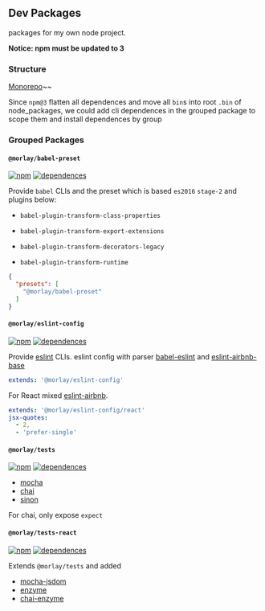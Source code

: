 ## Dev Packages

packages for my own node project.

**Notice: npm must be updated to 3**

### Structure

[Monorepo](https://github.com/babel/babel/blob/master/doc/design/monorepo.md)~~

Since `npm@3` flatten all dependences and move all `bin`s into root `.bin` of node_packages,
we could add cli dependences in the grouped package to scope them and install dependences by group

### Grouped Packages

#### `@morlay/babel-preset`

[![npm][babel-preset-badge]][babel-preset]
[![dependences][babel-preset-deps-badge]][babel-preset-deps]

[babel-preset]: https://www.npmjs.com/package/@morlay/babel-preset
[babel-preset-badge]: https://img.shields.io/npm/v/@morlay/babel-preset.svg

[babel-preset-deps]: https://david-dm.org/morlay/dep-packages?path=packages/babel-preset
[babel-preset-deps-badge]: https://david-dm.org/morlay/dep-packages.svg?path=packages/babel-preset

Provide `babel` CLIs and the preset which is based `es2016` `stage-2` and plugins below:

* `babel-plugin-transform-class-properties`
* `babel-plugin-transform-export-extensions`
* `babel-plugin-transform-decorators-legacy`

* `babel-plugin-transform-runtime`

```json
{
  "presets": [
    "@morlay/babel-preset"
  ]
}
```

#### `@morlay/eslint-config`

[![npm][eslint-config-badge]][eslint-config]
[![dependences][eslint-config-deps-badge]][eslint-config-deps]

[eslint-config]: https://www.npmjs.com/package/@morlay/eslint-config
[eslint-config-badge]: https://img.shields.io/npm/v/@morlay/eslint-config.svg

[eslint-config-deps]: https://david-dm.org/morlay/dep-packages?path=packages/eslint-config
[eslint-config-deps-badge]: https://david-dm.org/morlay/dep-packages.svg?path=packages/eslint-config

Provide [eslint](https://github.com/eslint/eslint) CLIs.
eslint config with parser [babel-eslint](https://github.com/babel/babel-eslint)
and [eslint-airbnb-base](https://github.com/airbnb/javascript)

```yml
extends: '@morlay/eslint-config'
```
For React mixed [eslint-airbnb](https://github.com/airbnb/javascript).

```yml
extends: '@morlay/eslint-config/react'
jsx-quotes:
  - 2,
  - 'prefer-single'
```

#### `@morlay/tests`

[![npm][tests-badge]][tests]
[![dependences][tests-deps-badge]][tests-deps]

[tests]: https://www.npmjs.com/package/@morlay/tests
[tests-badge]: https://img.shields.io/npm/v/@morlay/tests.svg

[tests-deps]: https://david-dm.org/morlay/dep-packages?path=packages/tests
[tests-deps-badge]: https://david-dm.org/morlay/dep-packages.svg?path=packages/tests

* [mocha](https://mochajs.org/)
* [chai](http://chaijs.com/)
* [sinon](http://sinonjs.org/)

For chai, only expose `expect`

#### `@morlay/tests-react`

[![npm][tests-react-badge]][tests-react]
[![dependences][tests-react-deps-badge]][tests-react-deps]

[tests-react]: https://www.npmjs.com/package/@morlay/tests-react
[tests-react-badge]: https://img.shields.io/npm/v/@morlay/tests-react.svg

[tests-react-deps]: https://david-dm.org/morlay/dep-packages?path=packages/tests-react
[tests-react-deps-badge]: https://david-dm.org/morlay/dep-packages.svg?path=packages/tests-react

Extends `@morlay/tests` and added

* [mocha-jsdom](https://github.com/rstacruz/mocha-jsdom)
* [enzyme](https://github.com/airbnb/enzyme)
* [chai-enzyme](https://github.com/producthunt/chai-enzyme)
